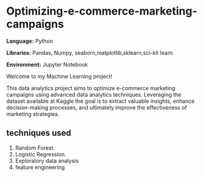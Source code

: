 # Optimizing-e-commerce-marketing-campaigns

**Language:** Python

**Libraries:** Pandas, Numpy, seaborn,matplotlib,sklearn,sci-kit learn

**Environment:** Jupyter Notebook 

Welcome to my Machine Learning project!

This data analytics project aims to optimize e-commerce marketing campaigns using advanced data analytics techniques. Leveraging the dataset available at Kaggle the goal is to extract valuable insights, enhance decision-making processes, and ultimately improve the effectiveness of marketing strategies.

## techniques used
1. Random Forest.
2. Logistic Regression.
3. Exploratory data analysis
4. feature engineering
